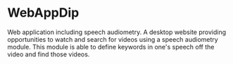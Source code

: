 # WebAppDip
Web application including speech audiometry.
A desktop website providing opportunities to watch and search for videos using a speech audiometry module.
This module is able to define keywords in one's speech off the video and find those videos.
